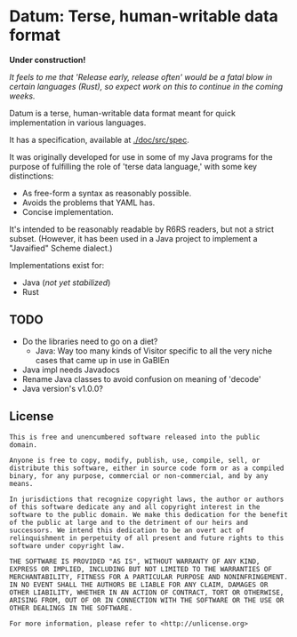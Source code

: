 # Datum: Terse, human-writable data format

**Under construction!**

_It feels to me that 'Release early, release often' would be a fatal blow in certain languages (Rust), so expect work on this to continue in the coming weeks._

Datum is a terse, human-writable data format meant for quick implementation in various languages.

It has a specification, available at [./doc/src/spec](./doc/src/spec).

It was originally developed for use in some of my Java programs for the purpose of fulfilling the role of 'terse data language,' with some key distinctions:

* As free-form a syntax as reasonably possible.
* Avoids the problems that YAML has.
* Concise implementation.

It's intended to be reasonably readable by R6RS readers, but not a strict subset. (However, it has been used in a Java project to implement a "Javaified" Scheme dialect.)

Implementations exist for:

* Java (*not yet stabilized*)
* Rust

## TODO

* Do the libraries need to go on a diet?
    * Java: Way too many kinds of Visitor specific to all the very niche cases that came up in use in GaBIEn
* Java impl needs Javadocs
* Rename Java classes to avoid confusion on meaning of 'decode'
* Java version's v1.0.0?

## License

```
This is free and unencumbered software released into the public domain.

Anyone is free to copy, modify, publish, use, compile, sell, or
distribute this software, either in source code form or as a compiled
binary, for any purpose, commercial or non-commercial, and by any
means.

In jurisdictions that recognize copyright laws, the author or authors
of this software dedicate any and all copyright interest in the
software to the public domain. We make this dedication for the benefit
of the public at large and to the detriment of our heirs and
successors. We intend this dedication to be an overt act of
relinquishment in perpetuity of all present and future rights to this
software under copyright law.

THE SOFTWARE IS PROVIDED "AS IS", WITHOUT WARRANTY OF ANY KIND,
EXPRESS OR IMPLIED, INCLUDING BUT NOT LIMITED TO THE WARRANTIES OF
MERCHANTABILITY, FITNESS FOR A PARTICULAR PURPOSE AND NONINFRINGEMENT.
IN NO EVENT SHALL THE AUTHORS BE LIABLE FOR ANY CLAIM, DAMAGES OR
OTHER LIABILITY, WHETHER IN AN ACTION OF CONTRACT, TORT OR OTHERWISE,
ARISING FROM, OUT OF OR IN CONNECTION WITH THE SOFTWARE OR THE USE OR
OTHER DEALINGS IN THE SOFTWARE.

For more information, please refer to <http://unlicense.org>
```
